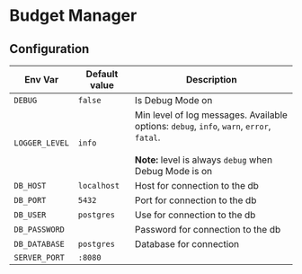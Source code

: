 # Budget Manager

## Configuration

| Env Var        | Default value | Description                                                                                                                                              |
| -------------- | ------------- | -------------------------------------------------------------------------------------------------------------------------------------------------------- |
| `DEBUG`        | `false`       | Is Debug Mode on                                                                                                                                         |
| `LOGGER_LEVEL` | `info`        | Min level of log messages. Available options: `debug`, `info`, `warn`, `error`, `fatal`.<br><br>**Note:** level is always `debug` when Debug Mode is on |
| `DB_HOST`      | `localhost`   | Host for connection to the db                                                                                                                            |
| `DB_PORT`      | `5432`        | Port for connection to the db                                                                                                                            |
| `DB_USER`      | `postgres`    | Use for connection to the db                                                                                                                             |
| `DB_PASSWORD`  |               | Password for connection to the db                                                                                                                        |
| `DB_DATABASE`  | `postgres`    | Database for connection                                                                                                                                  |
| `SERVER_PORT`  | `:8080`       |                                                                                                                                                          |
